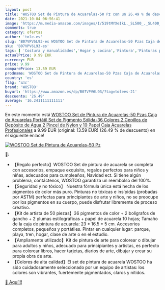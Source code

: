 ```yaml
---
layout: post
title: 'WOSTOO Set de Pintura de Acuarelas-50 Pz con un 26.49 % de descuento'
date: 2021-10-04 06:56:41
image: 'https://m.media-amazon.com/images/I/519tMYXeIkL._SL500_._SL400_.jpg'
comments: true
category: ofertas
author: 'tole.es'
slug: 'B07VPV6L93-es WOSTOO Set de Pintura de Acuarelas-50 Pzas Caja de...'
sku: 'B07VPV6L93-es'
tags: [ 'Costura y manualidades','Hogar y cocina','Pintura','Pinturas para manualidades','acuarelas','wostoo', ]
actualPrice: 9.99 EUR
currency: EUR
price: 9.99
comparePrice: 13.59 EUR
prodname: 'WOSTOO Set de Pintura de Acuarelas-50 Pzas Caja de Acuarelas Portátil Set de Pigmento Sólida-36 Colores 2 Cepillos de Depósito de Agua  2 Pincel de Nylon y 10 Papel  Caja Acuarelas Profesionales'
country: 'es'
flag: '🇪🇸'
brand: 'WOSTOO'
buyurl: 'https://www.amazon.es/dp/B07VPV6L93/?tag=tolees-21'
descuento: '26.49'
average: '16.2411111111111'
---
```


En este momento está [WOSTOO Set de Pintura de Acuarelas-50 Pzas Caja de Acuarelas Portátil Set de Pigmento Sólida-36 Colores 2 Cepillos de Depósito de Agua  2 Pincel de Nylon y 10 Papel  Caja Acuarelas Profesionales](https://www.amazon.es/dp/B07VPV6L93/?tag=tolees-21) a 9.99 EUR (original: 13.59 EUR) (26.49 %  de descuento) en el siguiente enlace!

[![WOSTOO Set de Pintura de Acuarelas-50 Pz](https://m.media-amazon.com/images/I/519tMYXeIkL._SL500_._SL400_.jpg)](https://www.amazon.es/dp/B07VPV6L93/?tag=tolees-21)

🔎:

- 【Regalo perfecto】WOSTOO Set de pintura de acuarela se completa con accesorios, empaque exquisito, regalos perfectos para niños y niñas, adecuados para cumpleaños, Navidad ect. Si tiene algún problema, contáctenos, WOSTOO garantiza un reembolso del 100%.
- 【Seguridad y no tóxico】 Nuestra fórmula única está hecha de los pigmentos de color más puro. Pinturas no tóxicas e insípidas (probadas por ASTM) perfectas para principiantes de arte y niños, no se preocupe por los pigmentos en su cuerpo, puede disfrutar libremente de proceso creativo.
- 【Kit de artista de 50 piezas】36 pigmentos de color + 2 bolígrafos de gancho + 2 plumas estilográficas + papel de acuarela 10 hojas; Tamaño de la caja de pintura de acuarela: 23 * 16.5 * 5 cm. Accesorios completos, pequeños y portátiles. Pintar en cualquier lugar: parque, playa, tren, hogar, clase de arte o en el estudio.
- 【Ampliamente utilizado】Kit de pintura de arte para colorear o dibujar para adultos y niños, adecuado para principiantes y artistas, es perfecto para colorear libros, hacer tarjetas, diarios de arte, dibujar y crear su propia obra de arte.
- 【Colores de alta calidad】El set de pintura de acuarela WOSTOO ha sido cuidadosamente seleccionado por un equipo de artistas: los colores son vibrantes, fuertemente pigmentados, claros y nítidos.

[🛒 Aquí!!!](https://www.amazon.es/dp/B07VPV6L93/?tag=tolees-21)
